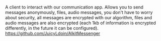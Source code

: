A client to interact with our communication app. Allows you to send messages anonymously, files, audio messages, you don't have to worry about security, all messages are encrypted with our algorithm, files and audio messages are also encrypted (each 1kb of information is encrypted differently, in the future it can be configured). https://github.com/JuicyLdoin/AlkitMessenger
